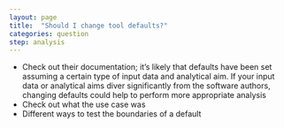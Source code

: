 ```yaml
---
layout: page
title:  "Should I change tool defaults?"
categories: question
step: analysis
---
```


- Check out their documentation; it’s likely that defaults have been set assuming a certain type of input data and analytical aim. If your input data or analytical aims diver significantly from the software authors, changing defaults could help to perform more appropriate analysis
- Check out what the use case was 
- Different ways to test the boundaries of a default
